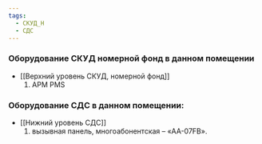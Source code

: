 ```yaml
---
tags:
  - СКУД_Н
  - СДС
---
```

### Оборудование СКУД номерной фонд в данном помещении

- [[Верхний уровень СКУД, номерной фонд]]
	1. АРМ PMS

### Оборудование СДС в данном помещении:
- [[Нижний уровень СДС]]
	1. вызывная панель, многоабонентская – «AA-07FB».
